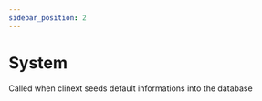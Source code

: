 ```yaml
---
sidebar_position: 2
---
```


# System

Called when clinext seeds default informations into the database

